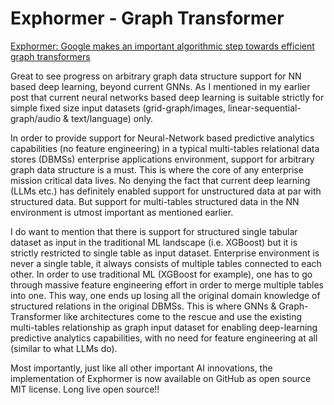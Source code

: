 # Exphormer - Graph Transformer
[Exphormer: Google makes an important algorithmic step towards efficient graph transformers](https://www.linkedin.com/feed/update/urn:li:activity:7155864887531839489/)<br>

Great to see progress on arbitrary graph data structure support for NN based deep learning, beyond current GNNs. As I mentioned in my earlier post that current neural networks based deep learning is suitable strictly for simple fixed size input datasets (grid-graph/images, linear-sequential-graph/audio & text/language) only.

In order to provide support for Neural-Network based predictive analytics capabilities (no feature engineering) in a typical multi-tables relational data stores (DBMSs) enterprise applications environment, support for arbitrary graph data structure is a must. This is where the core of any enterprise mission critical data lives. No denying the fact that current deep learning (LLMs etc.) has definitely enabled support for unstructured data at par with structured data. But support for multi-tables structured data in the NN environment is utmost important as mentioned earlier.

I do want to mention that there is support for structured single tabular dataset as input in the traditional ML landscape (i.e. XGBoost) but it is strictly restricted to single table as input dataset. Enterprise environment is never a single table, it always consists of multiple tables connected to each other. In order to use traditional ML (XGBoost for example), one has to go through massive feature engineering effort in order to merge multiple tables into one. This way, one ends up losing all the original domain knowledge of structured relations in the original DBMSs. This is where GNNs & Graph-Transformer like architectures come to the rescue and use the existing multi-tables relationship as graph input dataset for enabling deep-learning predictive analytics capabilities, with no need for feature engineering at all (similar to what LLMs do).

Most importantly, just like all other important AI innovations, the implementation of Exphormer is now available on GitHub as open source MIT license. Long live open source!!